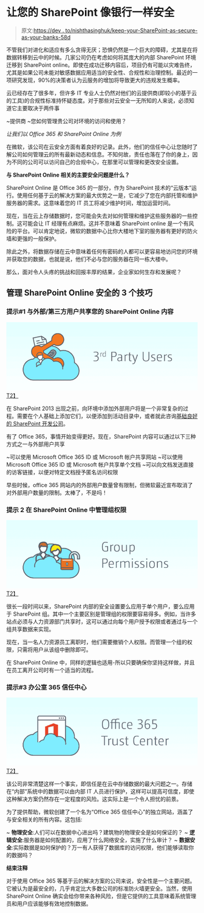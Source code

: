 # 让您的 SharePoint 像银行一样安全

> 原文:[https://dev . to/nishthasinghuk/keep-your-SharePoint-as-secure-as-your-banks-58d](https://dev.to/nishthasinghuk/keep-your-sharepoint-as-secure-as-your-banks-58d)

不管我们对进化和适应有多么贪得无厌；恐惧仍然是一个巨大的障碍，尤其是在将数据转移到云中的时候。几家公司仍在考虑如何将其庞大的内部 SharePoint 环境迁移到 SharePoint online。即使在成功迁移内容后，项目仍有可能以灾难告终，尤其是如果公司未能对敏感数据应用适当的安全性、合规性和治理控制。最近的一项研究发现，90%的决策者认为云服务的增加将导致更大的违规发生概率。

云已经存在了很多年，但许多 IT 专业人士仍然对他们的云提供商(即较小的基于云的工具)的合规性标准持怀疑态度。对于那些对云安全一无所知的人来说，必须知道它主要取决于两件事

~提供商
~您如何管理贵公司对环境的访问和使用？

*让我们以 Office 365 和 SharePoint Online 为例*

在微软，该公司在云安全方面有着良好的记录。此外，他们的信任中心让您随时了解公司如何管理云的所有最新动态和信息。不知何故，责任也落在了你的身上，因为不同的公司可以访问自己的合规中心，在那里可以管理和更改安全设置。

**与 SharePoint Online 相关的主要安全问题是什么？**

SharePoint Online 是 Office 365 的一部分，作为 SharePoint 技术的“云版本”运行。使用任何基于云的解决方案的最大优势之一是，它减少了您在内部托管和维护服务器的需求。这意味着您的 IT 员工将减少维护时间，增加运营时间。

现在，当在云上存储数据时，您可能会失去对如何管理和维护这些服务器的一些控制。这可能会让 IT 经理有点麻烦。这并不意味着 SharePoint online 是一个有风险的平台。可以肯定地说，微软的数据中心比你大楼地下室的服务器有更好的防火墙和更强的一般保护。

除此之外，将数据存储在云中意味着任何有密码的人都可以更容易地访问您的环境并获取您的数据，也就是说，他们不必与您的服务器在同一栋大楼中。

那么，面对令人头疼的挑战和回报丰厚的结果，企业家如何生存和发展呢？

## 管理 SharePoint Online 安全的 3 个技巧

### 提示#1 与外部/第三方用户共享您的 SharePoint Online 内容

[![Tip 1](img/7a72bf4a78664288278873abd5a41e01.png)T2】](https://res.cloudinary.com/practicaldev/image/fetch/s--wI5O3UKY--/c_limit%2Cf_auto%2Cfl_progressive%2Cq_auto%2Cw_880/https://media.share-gate.com/app/uploads/2014/09/sponlinesecuritybp-img1-1.png)

在 SharePoint 2013 出现之前，向环境中添加外部用户将是一个非常复杂的过程。需要在个人基础上添加它们，以便添加到活动目录中，或者就此咨询[基础良好的 SharePoint 开发公司](https://www.tatvasoft.co.uk/technology/sharepoint-development.php)。

有了 Office 365，事情开始变得更好。现在，SharePoint 内容可以通过以下三种方式之一与外部用户共享

~可以使用 Microsoft Office 365 ID 或 Microsoft 帐户共享网站
~可以使用 Microsoft Office 365 ID 或 Microsoft 帐户共享单个文档
~可以向文档发送直接的访客链接，以便对特定文档授予匿名访问权限

早些时候，office 365 网站内的外部用户数量曾有限制，但微软最近宣布取消了对外部用户数量的限制。太棒了，不是吗！

### 提示 2 在 SharePoint Online 中管理组权限

[![Tip 2](img/59c19666c0cff45e36655e23b7abde2a.png)T2】](https://res.cloudinary.com/practicaldev/image/fetch/s--Es8XfekJ--/c_limit%2Cf_auto%2Cfl_progressive%2Cq_auto%2Cw_880/https://media.share-gate.com/app/uploads/2014/09/sponlinesecuritybp-img2-1.png)

很长一段时间以来，SharePoint 内部的安全设置要么应用于单个用户，要么应用于 SharePoint 组。其中一个主要区别是管理组的权限要容易得多。例如，当许多站点必须与人力资源部门共享时，这可以通过向每个用户授予权限或者通过与一个组共享数据来实现。

现在，当一名人力资源员工离职时，他们需要撤销个人权限。而管理一个组的权限，只需将用户从该组中删除即可。

在 SharePoint Online 中，同样的逻辑也适用-所以只要确保你坚持这样做，并且在员工离开公司时有一个适当的流程。

### 提示#3 办公室 365 信任中心

[![Tip 3](img/28eddf0310964c16657c0dd461463615.png)T2】](https://res.cloudinary.com/practicaldev/image/fetch/s--5TXiSB0t--/c_limit%2Cf_auto%2Cfl_progressive%2Cq_auto%2Cw_880/https://media.share-gate.com/app/uploads/2014/09/sponlinesecuritybp-img3-1.png)

该公司非常清楚这样一个事实，即信任是在云中存储数据的最大问题之一。存储在“内部”系统中的数据可以由内部 IT 人员进行保护，这样可以提高可信度，即使这种解决方案仍然存在一定程度的风险。这实际上是一个令人担忧的前景。

为了提供帮助，微软创建了一个名为“Office 365 信任中心”的独立网站，涵盖了与安全相关的所有内容。这包括:

~ **物理安全**:人们可以在数据中心进出吗？建筑物的物理安全是如何保证的？
~ **逻辑安全**:服务器是如何配置的，应用了什么网络安全，实施了什么审计？
~ **数据安全**:实际数据是如何保护的？万一有人获得了数据库的访问权限，他们能够读取你的数据吗？

**结束注释**

对于使用 Office 365 等基于云的解决方案的公司来说，安全性是一个主要问题。它被认为是最安全的，几乎肯定比大多数公司的标准防火墙更安全。当然，使用 SharePoint Online 确实会给你带来各种风险，但是它提供的工具意味着系统管理员和用户应该能够有效地控制数据。